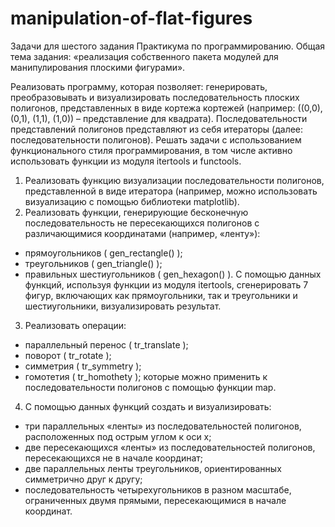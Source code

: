 # manipulation-of-flat-figures

Задачи для шестого задания Практикума по программированию. 
Общая тема задания: «реализация собственного пакета модулей для манипулирования плоскими фигурами».

Реализовать программу, которая позволяет: генерировать, преобразовывать и визуализировать последовательность плоских полигонов, представленных в виде кортежа кортежей (например: ((0,0), (0,1), (1,1), (1,0)) – представление для квадрата). Последовательности представлений полигонов представляют из себя итераторы (далее: последовательности полигонов). Решать задачи с использованием функционального стиля программирования, в том числе активно использовать функции из модуля itertools и functools.

1.	Реализовать функцию визуализации последовательности полигонов, представленной в виде итератора (например, можно использовать визуализацию с помощью библиотеки matplotlib).
2.	Реализовать функции, генерирующие бесконечную последовательность не пересекающихся полигонов с различающимися координатами (например, «ленту»):
- прямоугольников ( gen_rectangle() );
- треугольников ( gen_triangle() );
- правильных шестиугольников ( gen_hexagon() ).
С помощью данных функций, используя функции из модуля itertools, сгенерировать 7 фигур, включающих как прямоугольники, так и треугольники и шестиугольники, визуализировать результат.

3.	Реализовать операции: 
- параллельный перенос ( tr_translate );
- поворот ( tr_rotate );
- симметрия ( tr_symmetry ); 
- гомотетия ( tr_homothety );
которые можно применить к последовательности полигонов с помощью функции map.

4.	С помощью данных функций создать и визуализировать:
- три параллельных «ленты» из последовательностей полигонов, расположенных под острым углом к оси x;
- две пересекающихся «ленты» из последовательностей полигонов, пересекающихся не в начале координат;
- две параллельных ленты треугольников, ориентированных симметрично друг к другу;
- последовательность четырехугольников в разном масштабе, ограниченных двумя прямыми, пересекающимися в начале координат.


